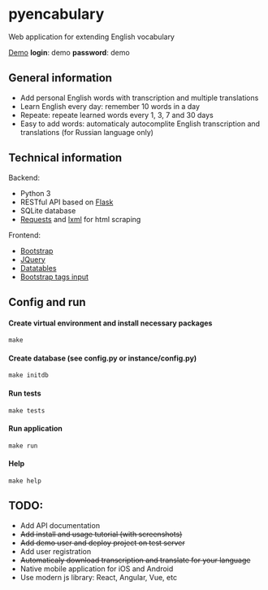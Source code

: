 # pyencabulary
Web application for extending English vocabulary

[Demo](http://tpapy.pythonanywhere.com)
**login**: demo
**password**: demo

## General information
* Add personal English words with transcription and multiple translations
* Learn English every day: remember 10 words in a day
* Repeate: repeate learned words every 1, 3, 7 and 30 days
* Easy to add words: automaticaly autocomplite English transcription and translations (for Russian language only)

## Technical information
Backend:
* Python 3
* RESTful API based on [Flask](http://flask.pocoo.org/)
* SQLite database
* [Requests](http://docs.python-requests.org/en/master/) and [lxml](http://lxml.de/) for html scraping

Frontend:
* [Bootstrap](http://getbootstrap.com/)
* [JQuery](https://jquery.com/)
* [Datatables](https://datatables.net/)
* [Bootstrap tags input](http://bootstrap-tagsinput.github.io/bootstrap-tagsinput/examples/)

## Config and run
#### Create virtual environment and install necessary packages
``` make ```

#### Create database (see config.py or instance/config.py)
``` make initdb ```

#### Run tests
``` make tests ```

#### Run application
``` make run ```

#### Help
``` make help ```

## TODO:
* Add API documentation
* ~~Add install and usage tutorial (with screenshots)~~
* ~~Add demo user and deploy project on test server~~
* Add user registration
* ~~Automaticaly download transcription and translate for your language~~
* Native mobile application for iOS and Android
* Use modern js library: React, Angular, Vue, etc
